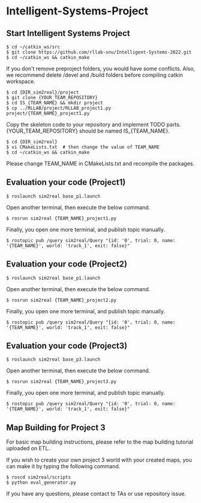 # Intelligent-Systems-Project

## Start Intelligent Systems Project

```
$ cd ~/catkin_ws/src
$ git clone https://github.com/rllab-snu/Intelligent-Systems-2022.git
$ cd ~/catkin_ws && catkin_make
```

If you don't remove preproject folders, you would have some conflicts. Also, we recommend delete /devel and /build folders before compiling catkin workspace.

```
$ cd {DIR_sim2real}/project
$ git clone {YOUR_TEAM_REPOSITORY}
$ cd IS_{TEAM_NAME} && mkdir project
$ cp ../RLLAB/project/RLLAB_project1.py project/{TEAM_NAME}_project1.py
```

Copy the skeleton code to your repository and implement TODO parts. {YOUR_TEAM_REPOSITORY} should be named IS_{TEAM_NAME}.

```
$ cd {DIR_sim2real}
$ vi CMakeLists.txt  # then change the value of TEAM_NAME
$ cd ~/catkin_ws && catkin_make
```

Please change TEAM_NAME in CMakeLists.txt and recompile the packages.


## Evaluation your code (Project1)
```
$ roslaunch sim2real base_p1.launch
```

Open another terminal, then execute the below command.

```
$ rosrun sim2real {TEAM_NAME}_project1.py
```

Finally, you open one more terminal, and publish topic manually.

```
$ rostopic pub /query sim2real/Query "{id: '0', trial: 0, name: '{TEAM_NAME}', world: 'track_1', exit: false}"
```

## Evaluation your code (Project2)
```
$ roslaunch sim2real base_p1.launch
```

Open another terminal, then execute the below command.

```
$ rosrun sim2real {TEAM_NAME}_project2.py
```

Finally, you open one more terminal, and publish topic manually.

```
$ rostopic pub /query sim2real/Query "{id: '0', trial: 0, name: '{TEAM_NAME}', world: 'track_1', exit: false}"
```
## Evaluation your code (Project3)

```
$ roslaunch sim2real base_p3.launch
```

Open another terminal, then execute the below command.

```
$ rosrun sim2real {TEAM_NAME}_project3.py
```

Finally, you open one more terminal, and publish topic manually.

```
$ rostopic pub /query sim2real/Query "{id: '0', trial: 0, name: '{TEAM_NAME}', world: 'track_1', exit: false}"
```

## Map Building for Project 3

For basic map building instructions, please refer to the map building tutorial uploaded on ETL.

If you wish to create your own project 3 world with your created maps, you can make it by typing the following command.

```
$ roscd sim2real/scripts
$ python eval_generator.py
```

If you have any questions, please contact to TAs or use repository issue.


